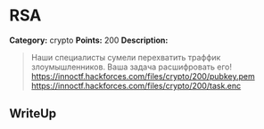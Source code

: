 # RSA


**Category:** crypto
**Points:** 200
**Description:**

> Наши специалисты сумели перехватить траффик злоумышленников. Ваша задача расшифровать его!
> https://innoctf.hackforces.com/files/crypto/200/pubkey.pem
> https://innoctf.hackforces.com/files/crypto/200/task.enc

## WriteUp 


